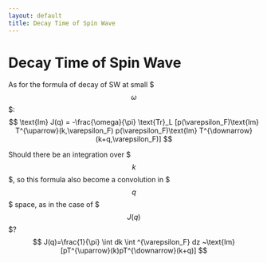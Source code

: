 ```yaml
---
layout: default 
title: Decay Time of Spin Wave
---
```

# Decay Time of Spin Wave
As for the formula of decay of SW at small $$$\omega$$$: 
$$
\text{Im} J(q) = -\frac{\omega}{\pi} \text{Tr}_L [p(\varepsilon_F)\text{Im} T^{\uparrow}(k,\varepsilon_F) p(\varepsilon_F)\text{Im} T^{\downarrow}(k+q,\varepsilon_F)]
$$

Should there be an integration over $$$k$$$, so this formula also become a convolution in $$$q$$$ space, as in the case of $$$J(q)$$$?
$$
J(q)=\frac{1}{\pi} \int dk \int ^{\varepsilon_F} dz ~\text{Im}[pT^{\uparrow}(k)pT^{\downarrow}(k+q)]
$$
